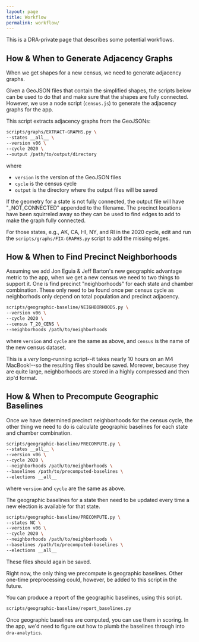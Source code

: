 ```yaml
---
layout: page
title: Workflow
permalink: workflow/
---
```


This is a DRA-private page that describes some potential workflows.

## How & When to Generate Adjacency Graphs

When we get shapes for a new census, we need to generate adjacency graphs.

Given a GeoJSON files that contain the simplified shapes, the scripts below can 
be used to do that and make sure that the shapes are fully connected. However,
we use a node script (`census.js`) to generate the adjacency graphs for the app.

This script extracts adjacency graphs from the GeoJSONs:

```bash
scripts/graphs/EXTRACT-GRAPHS.py \
--states __all__ \
--version v06 \
--cycle 2020 \
--output /path/to/output/directory
```

where

- `version` is the version of the GeoJSON files
- `cycle` is the census cycle
- `output` is the directory where the output files will be saved

If the geometry for a state is not fully connected, the output file will have
"_NOT_CONNECTED" appended to the filename. The precinct locations have been squirreled
away so they can be used to find edges to add to make the graph fully connected.

For those states, e.g., AK, CA, HI, NY, and RI in the 2020 cycle, edit and run the
`scripts/graphs/FIX-GRAPHS.py` script to add the missing edges. 

## How & When to Find Precinct Neighborhoods

Assuming we add Jon Eguia & Jeff Barton's new geographic advantage metric to the app,
when we get a new census we need to two things to support it. 
One is find precinct "neighborhoods" for each state and chamber combination.
These only need to be found once per census cycle as neighborhods only depend on total population and precinct adjacency.

```bash
scripts/geographic-baseline/NEIGHBORHOODS.py \
--version v06 \
--cycle 2020 \
--census T_20_CENS \
--neighborhoods /path/to/neighborhoods
```

where `version` and `cycle` are the same as above, and 
`census` is the name of the new census dataset.

This is a *very* long-running script--it takes nearly 10 hours on an M4 MacBook!--so the resulting files should be saved.
Moreover, because they are quite large, neighborhoods are stored in a highly compressed and then zip'd format.

## How & When to Precompute Geographic Baselines

Once we have determined precinct neighborhoods for the census cycle, the other thing we need to do
is calculate geographic baselines for each state and chamber combination.

```bash
scripts/geographic-baseline/PRECOMPUTE.py \
--states __all__ \
--version v06 \
--cycle 2020 \
--neighborhoods /path/to/neighborhoods \
--baselines /path/to/precomputed-baselines \
--elections __all__
```

where `version` and `cycle` are the same as above.

The geographic baselines for a state then need to be updated every time a new election is available for that state.

```bash
scripts/geographic-baseline/PRECOMPUTE.py \
--states NC \
--version v06 \
--cycle 2020 \
--neighborhoods /path/to/neighborhoods \
--baselines /path/to/precomputed-baselines \
--elections __all__
```

These files should again be saved.

Right now, the only thing we precompute is geographic baselines.
Other one-time preprocessing could, however, be added to this script in the future.

You can produce a report of the geographic baselines, using this script.

```bash
scripts/geographic-baseline/report_baselines.py
```

Once geographic baselines are computed, you can use them in scoring.
In the app, we'd need to figure out how to plumb the baselines through into `dra-analytics`.

